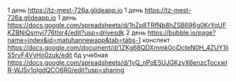 1 день https://tz-mest-726a.glideapp.io
1 день https://tz-mest-726a.glideapp.io 
1 день https://docs.google.com/spreadsheets/d/1hZp8TRfNb8hZSB696g0KrYqUFKZBNiQsmyj776tIsr4/edit?usp=drivesdk
2 день https://bubble.io/page?name=index&id=matuhannewapp&tab=tabs-1
конспект https://docs.google.com/document/d/1ZKg68QDXmmk0cjDcteN0H_4ZUY1IiS5ryF4VvHn0zuk/edit
бд учебная https://docs.google.com/spreadsheets/d/1yQ_nPqE5UJGKzyX6enzcTocxwlR-WJ5v1oIgdQCO6R0/edit?usp=sharing
